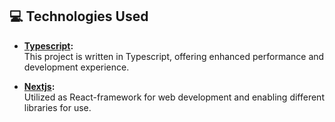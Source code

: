 ## 💻 Technologies Used

- **[Typescript](https://www.typescriptlang.org/):**  
  This project is written in Typescript, offering enhanced performance and development experience.

- **[Nextjs](https://nextjs.org/):**  
  Utilized as React-framework for web development and enabling different libraries for use.